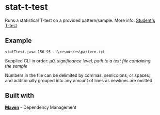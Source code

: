 # stat-t-test
Runs a statistical T-test on a provided pattern/sample. More info: [Student's T-test](https://en.wikipedia.org/wiki/Student%27s_t-test)
## Example
```
statTtest.java 150 95 ..\resources\pattern.txt
```
Supplied CLI in order: *μ0, significance level, path to a text file containing the sample*

Numbers in the file can be delimited by commas, semicolons, or spaces; and additionally grouped into any amount of lines as newlines are omitted.
## Built with
[**Maven**](https://maven.apache.org/) - Dependency Management
